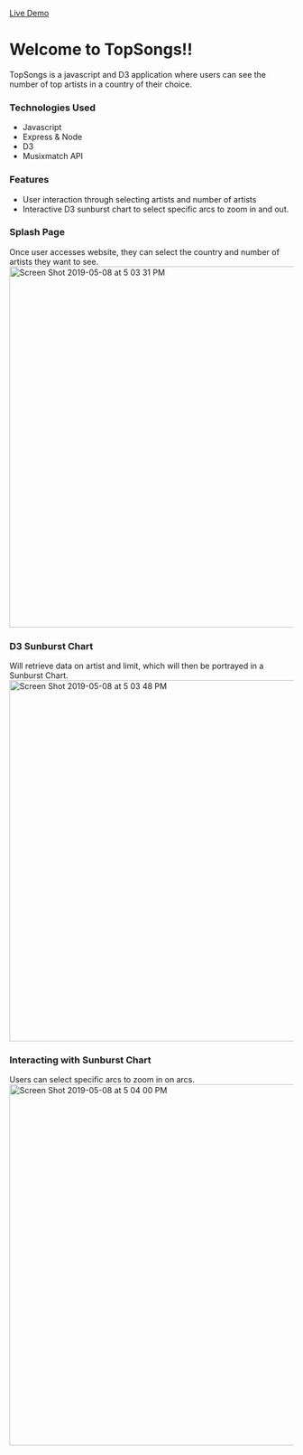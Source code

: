 [Live Demo](https://yawp-jp.herokuapp.com/)

# Welcome to TopSongs!!

TopSongs is a javascript and D3 application where users can see the number of top artists in a country of their choice.

### Technologies Used
  * Javascript
  * Express & Node
  * D3
  * Musixmatch API
  
 ### Features
  * User interaction through selecting artists and number of artists
  * Interactive D3 sunburst chart to select specific arcs to zoom in and out.
  
 
### Splash Page
Once user accesses website, they can select the country and number of artists they want to see.
<img width="639" alt="Screen Shot 2019-05-08 at 5 03 31 PM" src="https://user-images.githubusercontent.com/42100510/57416059-63440e80-71b3-11e9-8500-941afa49f12e.png">





### D3 Sunburst Chart
Will retrieve data on artist and limit, which will then be portrayed in a Sunburst Chart.
<img width="639" alt="Screen Shot 2019-05-08 at 5 03 48 PM" src="https://user-images.githubusercontent.com/42100510/57416074-722ac100-71b3-11e9-9499-cfb1bfca8e91.png">




### Interacting with Sunburst Chart
Users can select specific arcs to zoom in on arcs.
<img width="639" alt="Screen Shot 2019-05-08 at 5 04 00 PM" src="https://user-images.githubusercontent.com/42100510/57416048-532c2f00-71b3-11e9-879b-ba583bb86e9d.png">
